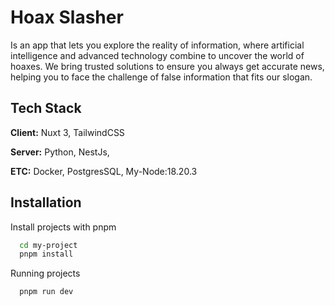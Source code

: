 # Hoax Slasher

Is an app that lets you explore the reality of information, where artificial intelligence and advanced technology combine to uncover the world of hoaxes. We bring trusted solutions to ensure you always get accurate news, helping you to face the challenge of false information that fits our slogan.


## Tech Stack

**Client:** Nuxt 3, TailwindCSS

**Server:** Python, NestJs, 

**ETC:** Docker, PostgresSQL, My-Node:18.20.3



## Installation

Install projects with pnpm

```bash
  cd my-project
  pnpm install
```

Running projects
```bash
  pnpm run dev
```